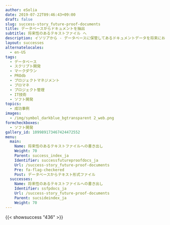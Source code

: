 ```yaml
---
author: eSolia
date: 2019-07-22T09:46:43+09:00
draft: false
slug: success-story_future-proof-documents
title: データベースからドキュメントを抽出
subtitle: 将来性のあるテキストファイル へ
description: イソリアから - データベースに保管してあるドキュメントデータを将来においても有効なテキストファイルへ定期的に書き出しするスクリプト開発を行った。
layout: successes
alternatelocales:
  - en-US
tags:
  - データベース
  - スクリプト開発
  - マークダウン
  - PROdb
  - プロジェクトマネジメント
  - プロマネ
  - プロジェクト管理
  - IT技術
  - ソフト開発
topics:
  - 成功事例
images:  
  - /img/symbol_darkblue_bgtransparent 2_web.png
formcheckboxes:
  - ソフト開発
gallery_id: 109989173467424472552
menu:
  main:
    Name: 将来性のあるテキストファイルへの書き出し
    Weight: 70
    Parent: success_index_ja
    Identifier: successfutureproofdocs_ja
    Url: /success-story_future-proof-documents
    Pre: fa-flag-checkered
    Post: データベースからテキスト形式ファイル
  successes:
    Name: 将来性のあるテキストファイルへの書き出し
    Identifier: ssfpdocs_ja
    Url: /success-story_future-proof-documents
    Parent: sucsideindex_ja
    Weight: 70
---
```


{{< showsuccess "436" >}}
